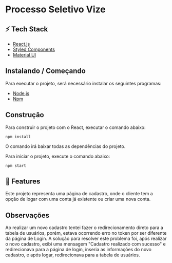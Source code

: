 <h1>Processo Seletivo Vize</h1>

<h2>⚡ Tech Stack</h2>

-  [React.js](https://pt-br.reactjs.org/)<br/>
-  [Styled Components](https://styled-components.com/) 
-  [Material UI](https://mui.com/pt/) 

<h2>Instalando / Começando</h2> 

Para executar o projeto, será necessário instalar os seguintes programas:

-  [Node.js](https://nodejs.org/en/)<br/>
-  [Npm](https://www.npmjs.com/) 

<h2>Construção</h2>

Para construir o projeto com o React, executar o comando abaixo:

    npm install
    
O comando irá baixar todas as dependências do projeto.


Para iniciar o projeto, execute o comando abaixo:

    npm start

<h2>🚀 Features</h2>

Este projeto representa uma página de cadastro, onde o cliente tem a opção de logar com uma conta já existente ou criar uma nova conta.

<h2>Observações</h2>

Ao realizar um novo cadastro tentei fazer o redirecionamento direto para a tabela de usuários, porém, estava ocorrendo erro no token por ser diferente da página de Login. A solução para resolver este problema foi, após realizar o novo cadastro, exibi uma mensagem "Cadastro realizado com sucesso" e redirecionava para a página de login, inseria as informações do novo cadastro, e após logar, redirecionava para a tabela de usuários.